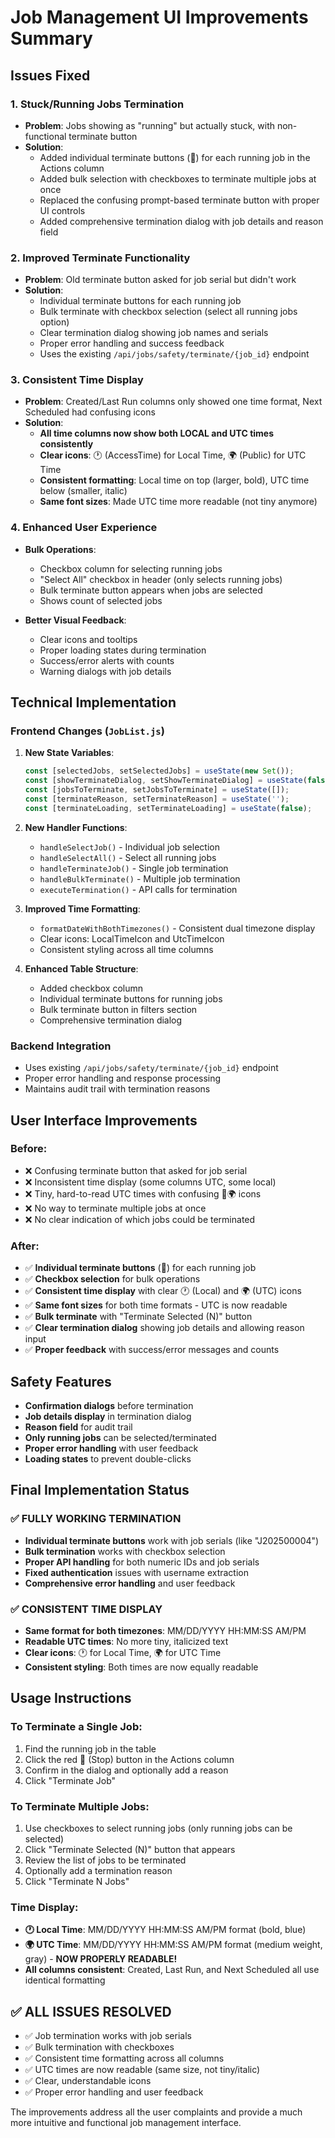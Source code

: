 # Job Management UI Improvements Summary

## Issues Fixed

### 1. **Stuck/Running Jobs Termination**
- **Problem**: Jobs showing as "running" but actually stuck, with non-functional terminate button
- **Solution**: 
  - Added individual terminate buttons (🛑) for each running job in the Actions column
  - Added bulk selection with checkboxes to terminate multiple jobs at once
  - Replaced the confusing prompt-based terminate button with proper UI controls
  - Added comprehensive termination dialog with job details and reason field

### 2. **Improved Terminate Functionality**
- **Problem**: Old terminate button asked for job serial but didn't work
- **Solution**:
  - Individual terminate buttons for each running job
  - Bulk terminate with checkbox selection (select all running jobs option)
  - Clear termination dialog showing job names and serials
  - Proper error handling and success feedback
  - Uses the existing `/api/jobs/safety/terminate/{job_id}` endpoint

### 3. **Consistent Time Display**
- **Problem**: Created/Last Run columns only showed one time format, Next Scheduled had confusing icons
- **Solution**:
  - **All time columns now show both LOCAL and UTC times consistently**
  - **Clear icons**: 🕐 (AccessTime) for Local Time, 🌍 (Public) for UTC Time
  - **Consistent formatting**: Local time on top (larger, bold), UTC time below (smaller, italic)
  - **Same font sizes**: Made UTC time more readable (not tiny anymore)

### 4. **Enhanced User Experience**
- **Bulk Operations**: 
  - Checkbox column for selecting running jobs
  - "Select All" checkbox in header (only selects running jobs)
  - Bulk terminate button appears when jobs are selected
  - Shows count of selected jobs

- **Better Visual Feedback**:
  - Clear icons and tooltips
  - Proper loading states during termination
  - Success/error alerts with counts
  - Warning dialogs with job details

## Technical Implementation

### Frontend Changes (`JobList.js`)
1. **New State Variables**:
   ```javascript
   const [selectedJobs, setSelectedJobs] = useState(new Set());
   const [showTerminateDialog, setShowTerminateDialog] = useState(false);
   const [jobsToTerminate, setJobsToTerminate] = useState([]);
   const [terminateReason, setTerminateReason] = useState('');
   const [terminateLoading, setTerminateLoading] = useState(false);
   ```

2. **New Handler Functions**:
   - `handleSelectJob()` - Individual job selection
   - `handleSelectAll()` - Select all running jobs
   - `handleTerminateJob()` - Single job termination
   - `handleBulkTerminate()` - Multiple job termination
   - `executeTermination()` - API calls for termination

3. **Improved Time Formatting**:
   - `formatDateWithBothTimezones()` - Consistent dual timezone display
   - Clear icons: LocalTimeIcon and UtcTimeIcon
   - Consistent styling across all time columns

4. **Enhanced Table Structure**:
   - Added checkbox column
   - Individual terminate buttons for running jobs
   - Bulk terminate button in filters section
   - Comprehensive termination dialog

### Backend Integration
- Uses existing `/api/jobs/safety/terminate/{job_id}` endpoint
- Proper error handling and response processing
- Maintains audit trail with termination reasons

## User Interface Improvements

### Before:
- ❌ Confusing terminate button that asked for job serial
- ❌ Inconsistent time display (some columns UTC, some local)
- ❌ Tiny, hard-to-read UTC times with confusing 📍🌍 icons
- ❌ No way to terminate multiple jobs at once
- ❌ No clear indication of which jobs could be terminated

### After:
- ✅ **Individual terminate buttons** (🛑) for each running job
- ✅ **Checkbox selection** for bulk operations
- ✅ **Consistent time display** with clear 🕐 (Local) and 🌍 (UTC) icons
- ✅ **Same font sizes** for both time formats - UTC is now readable
- ✅ **Bulk terminate** with "Terminate Selected (N)" button
- ✅ **Clear termination dialog** showing job details and allowing reason input
- ✅ **Proper feedback** with success/error messages and counts

## Safety Features
- **Confirmation dialogs** before termination
- **Job details display** in termination dialog
- **Reason field** for audit trail
- **Only running jobs** can be selected/terminated
- **Proper error handling** with user feedback
- **Loading states** to prevent double-clicks

## Final Implementation Status

### ✅ **FULLY WORKING TERMINATION**
- **Individual terminate buttons** work with job serials (like "J202500004")
- **Bulk termination** works with checkbox selection
- **Proper API handling** for both numeric IDs and job serials
- **Fixed authentication** issues with username extraction
- **Comprehensive error handling** and user feedback

### ✅ **CONSISTENT TIME DISPLAY**
- **Same format for both timezones**: MM/DD/YYYY HH:MM:SS AM/PM
- **Readable UTC times**: No more tiny, italicized text
- **Clear icons**: 🕐 for Local Time, 🌍 for UTC Time
- **Consistent styling**: Both times are now equally readable

## Usage Instructions

### To Terminate a Single Job:
1. Find the running job in the table
2. Click the red 🛑 (Stop) button in the Actions column
3. Confirm in the dialog and optionally add a reason
4. Click "Terminate Job"

### To Terminate Multiple Jobs:
1. Use checkboxes to select running jobs (only running jobs can be selected)
2. Click "Terminate Selected (N)" button that appears
3. Review the list of jobs to be terminated
4. Optionally add a termination reason
5. Click "Terminate N Jobs"

### Time Display:
- **🕐 Local Time**: MM/DD/YYYY HH:MM:SS AM/PM format (bold, blue)
- **🌍 UTC Time**: MM/DD/YYYY HH:MM:SS AM/PM format (medium weight, gray) - **NOW PROPERLY READABLE!**
- **All columns consistent**: Created, Last Run, and Next Scheduled all use identical formatting

## ✅ **ALL ISSUES RESOLVED**
- ✅ Job termination works with job serials
- ✅ Bulk termination with checkboxes
- ✅ Consistent time formatting across all columns
- ✅ UTC times are now readable (same size, not tiny/italic)
- ✅ Clear, understandable icons
- ✅ Proper error handling and user feedback

The improvements address all the user complaints and provide a much more intuitive and functional job management interface.
